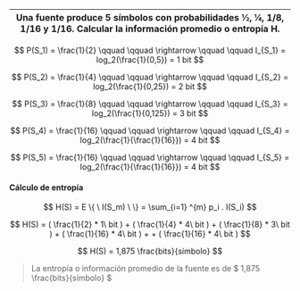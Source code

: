 | Una fuente produce 5 símbolos con probabilidades 1⁄2, 1⁄4, 1/8, 1/16 y 1/16. Calcular la información promedio o entropía H. |
| --------------------------------------------------------------------------------------------------------------------------- |

$$
P(S_1) = \frac{1}{2}  \qquad \qquad \rightarrow \qquad \qquad I_{S_1} = log_2(\frac{1}{0,5}) = 1 bit
$$

$$
P(S_2) = \frac{1}{4}  \qquad \qquad \rightarrow \qquad \qquad I_{S_2} = log_2(\frac{1}{0,25}) = 2 bit
$$

$$
P(S_3) = \frac{1}{8}  \qquad \qquad \rightarrow \qquad \qquad I_{S_3} = log_2(\frac{1}{0,125}) = 3 bit
$$

$$
P(S_4) = \frac{1}{16}  \qquad \qquad \rightarrow \qquad \qquad I_{S_4} = log_2(\frac{1}{\frac{1}{16}}) = 4 bit
$$

$$
P(S_5) = \frac{1}{16}  \qquad \qquad \rightarrow \qquad \qquad I_{S_5} = log_2(\frac{1}{\frac{1}{16}}) = 4 bit
$$

#### Cálculo de entropía

$$
H(S) = E \{ \ I(S_m) \  \} = \sum_{i=1} ^{m} p_i . I(S_i)
$$

$$
H(S) = ( \frac{1}{2} * 1\ bit ) + ( \frac{1}{4} * 4\ bit ) + ( \frac{1}{8} * 3\ bit ) + ( \frac{1}{16} * 4\ bit ) + + ( \frac{1}{16} * 4\ bit )
$$

$$
H(S) = 1,875 \frac{bits}{símbolo}
$$

> La entropía o información promedio de la fuente es de $ 1,875 \frac{bits}{símbolo} $
